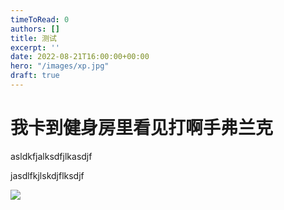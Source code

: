 ```yaml
---
timeToRead: 0
authors: []
title: 测试
excerpt: ''
date: 2022-08-21T16:00:00+00:00
hero: "/images/xp.jpg"
draft: true
---
```

# 我卡到健身房里看见打啊手弗兰克

asldkfjalksdfjlkasdjf

jasdlfkjlskdjflksdjf

![](/images/banner.gif)